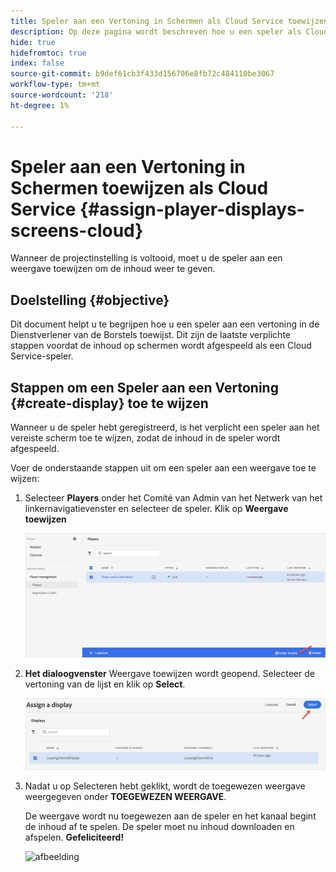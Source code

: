 ```yaml
---
title: Speler aan een Vertoning in Schermen als Cloud Service toewijzen
description: Op deze pagina wordt beschreven hoe u een speler als Cloud Service kunt toewijzen aan een weergave in rasters.
hide: true
hidefromtoc: true
index: false
source-git-commit: b9def61cb3f433d156706e8fb72c484110be3067
workflow-type: tm+mt
source-wordcount: '218'
ht-degree: 1%

---
```



# Speler aan een Vertoning in Schermen toewijzen als Cloud Service {#assign-player-displays-screens-cloud}

Wanneer de projectinstelling is voltooid, moet u de speler aan een weergave toewijzen om de inhoud weer te geven.

## Doelstelling {#objective}

Dit document helpt u te begrijpen hoe u een speler aan een vertoning in de Dienstverlener van de Borstels toewijst. Dit zijn de laatste verplichte stappen voordat de inhoud op schermen wordt afgespeeld als een Cloud Service-speler.

## Stappen om een Speler aan een Vertoning {#create-display} toe te wijzen

Wanneer u de speler hebt geregistreerd, is het verplicht een speler aan het vereiste scherm toe te wijzen, zodat de inhoud in de speler wordt afgespeeld.

Voer de onderstaande stappen uit om een speler aan een weergave toe te wijzen:

1. Selecteer **Players** onder het Comité van Admin van het Netwerk van het linkernavigatievenster en selecteer de speler. Klik op **Weergave toewijzen**

   ![afbeelding](/help/screens-cloud/assets/player/register-player7.png)

1. **Het dialoogvenster** Weergave toewijzen wordt geopend. Selecteer de vertoning van de lijst en klik op **Select**.

   ![afbeelding](/help/screens-cloud/assets/player/register-player8.png)

1. Nadat u op Selecteren hebt geklikt, wordt de toegewezen weergave weergegeven onder **TOEGEWEZEN WEERGAVE**.

   De weergave wordt nu toegewezen aan de speler en het kanaal begint de inhoud af te spelen. De speler moet nu inhoud downloaden en afspelen. **Gefeliciteerd!**

   ![afbeelding](/help/screens-cloud/assets/player/output.gif)

